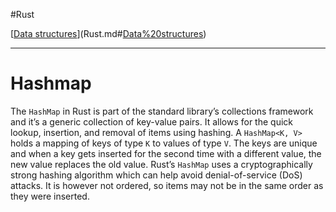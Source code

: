
#Rust 

[[Data structures](Data%20structures.md)](Rust.md#[Data%20structures](Data%20structures.md))

---
# Hashmap

The `HashMap` in Rust is part of the standard library’s collections framework and it’s a generic collection of key-value pairs. It allows for the quick lookup, insertion, and removal of items using hashing. A `HashMap<K, V>` holds a mapping of keys of type `K` to values of type `V`. The keys are unique and when a key gets inserted for the second time with a different value, the new value replaces the old value. Rust’s `HashMap` uses a cryptographically strong hashing algorithm which can help avoid denial-of-service (DoS) attacks. It is however not ordered, so items may not be in the same order as they were inserted.
